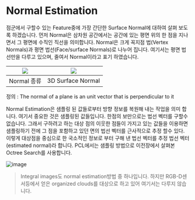 # Normal Estimation 


점군에서 구할수 있는 Feature중에 가장 간단한 Surface Normal에 대하여 살펴 보도록 하겠습니다. 먼저 Normal은 삼차원 공간에서는 공간에 있는 평면 위의 한 점을 지나면서 그 평면에 수직인 직선을 의미합니다. Normal은 크게 꼭지점 법(Vertex Normals)과 평면 법선(Face/surface Normals)로 나누어 집니다. 여기서는 평면 법선만을 다루고 있으며, 줄여서 Normal이라고 표기 하였습니다. 

|![](https://i.imgur.com/eMhFGch.png)|![](https://i.imgur.com/i6n3yEa.png)|
|-|-|
|Normal 종류|3D Surface Normal|

정의 : The normal of a plane is an unit vector that is perpendicular to it

Normal Estimation은 샘플링 된 값들로부터 방향 정보를 복원해 내는 작업을 의미 합니다. 여기서 중요한 것은 샘플링된 값들입니다. 한점의 보만으로는 법선 벡터를 구할수 없습니다. 그래서 구하려고 하는 대상 점의 이웃한 점들이 가지고 있는 값들을 이용하면 샘플링하기 전에 그 점을 포함하고 있던 면의 법선 벡터를 근사적으로 추정 할수 있다. 이렇게 대상점을 중심으로 한 국소적인 정보로 부터 구해 낸 법선 벡터를 추정 법선 벡터(estimated normal)라 합니다. PCL에서는 샘플링 방법으로 이전장에서 살펴본 Octree Search를 사용합니다. 


![image](https://user-images.githubusercontent.com/17797922/41693140-e87b4298-753e-11e8-8d66-0c1ca989e531.png)


> Integral images도 normal estimation방법 중 하나입니다. 하지만 RGB-D센서등에서 얻은 organized clouds를 대상으로 하고 있어 여기서는 다루지 않습니다. 


